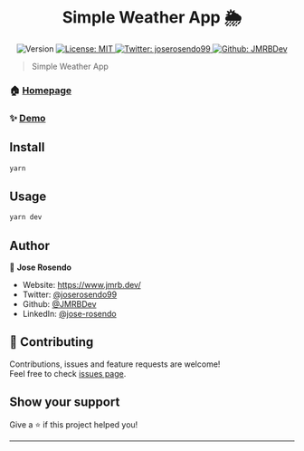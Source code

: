 <h1 align="center">Simple Weather App 🌦</h1>
<p align="center">
  <img alt="Version" src="https://img.shields.io/badge/version-0.1.0-blue.svg?cacheSeconds=2592000" />
  <a href="#" target="_blank">
    <img alt="License: MIT" src="https://img.shields.io/badge/License-MIT-yellow.svg" />
  </a>
  <a href="https://twitter.com/joserosendo99" target="_blank">
    <img alt="Twitter: joserosendo99" src="https://img.shields.io/twitter/follow/joserosendo99.svg?style=social" />
  </a>
  <a href="https://github.com/JMRBDev" target="_blank">
    <img alt="Github: JMRBDev" src="https://img.shields.io/github/followers/JMRBDev?style=social" />
  </a>
</p>

> Simple Weather App

### 🏠 [Homepage](https://github.com/JMRBDev/simple-weather-app)

### ✨ [Demo](https://weather.jmrb.dev/)

## Install

```sh
yarn
```

## Usage

```sh
yarn dev
```

## Author

👤 **Jose Rosendo**

* Website: https://www.jmrb.dev/
* Twitter: [@joserosendo99](https://twitter.com/joserosendo99)
* Github: [@JMRBDev](https://github.com/JMRBDev)
* LinkedIn: [@jose-rosendo](https://linkedin.com/in/jose-rosendo)

## 🤝 Contributing

Contributions, issues and feature requests are welcome!<br />Feel free to check [issues page](https://github.com/JMRBDev/simple-weather-app/issues). 

## Show your support

Give a ⭐️ if this project helped you!

***
